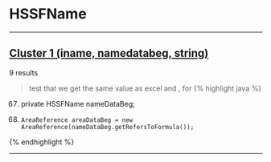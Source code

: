 # HSSFName

***

## [Cluster 1 (iname, namedatabeg, string)](./1)
9 results
> test that we get the same value as excel and , for 
{% highlight java %}
67. private HSSFName nameDataBeg;
1633.     AreaReference areaDataBeg = new AreaReference(nameDataBeg.getRefersToFormula());
{% endhighlight %}

***

